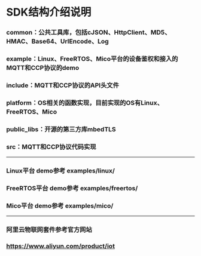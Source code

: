 SDK结构介绍说明
================

###     **common**：公共工具库，包括cJSON、HttpClient、MD5、HMAC、Base64、UrlEncode、Log
###     **example**：Linux、FreeRTOS、Mico平台的设备鉴权和接入的MQTT和CCP协议的demo
###     **include**：MQTT和CCP协议的API头文件
###     **platform**：OS相关的函数实现，目前实现的OS有Linux、FreeRTOS、Mico
###     **public_libs**：开源的第三方库mbedTLS
###     **src**：MQTT和CCP协议代码实现

-----------------------
###     Linux平台 demo参考 examples/linux/
###     FreeRTOS平台 demo参考 examples/freertos/
###     Mico平台 demo参考 examples/mico/
-----------------------------

###     阿里云物联网套件参考官方网站
###     https://www.aliyun.com/product/iot
